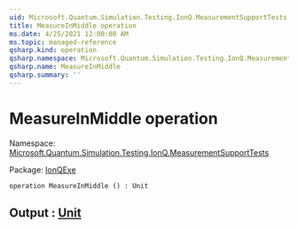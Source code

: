 ```yaml
---
uid: Microsoft.Quantum.Simulation.Testing.IonQ.MeasurementSupportTests.MeasureInMiddle
title: MeasureInMiddle operation
ms.date: 4/25/2021 12:00:00 AM
ms.topic: managed-reference
qsharp.kind: operation
qsharp.namespace: Microsoft.Quantum.Simulation.Testing.IonQ.MeasurementSupportTests
qsharp.name: MeasureInMiddle
qsharp.summary: ''
---
```


# MeasureInMiddle operation

Namespace: [Microsoft.Quantum.Simulation.Testing.IonQ.MeasurementSupportTests](xref:Microsoft.Quantum.Simulation.Testing.IonQ.MeasurementSupportTests)

Package: [IonQExe](https://nuget.org/packages/IonQExe)




```qsharp
operation MeasureInMiddle () : Unit
```


## Output : [Unit](xref:microsoft.quantum.qsharp.valueliterals#unit-literal)

